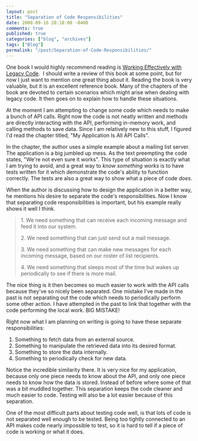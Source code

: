 ```yaml
---
layout: post
title: "Separation of Code Responsibilities"
date: 2008-09-16 20:18:00 -0400
comments: true
published: true
categories: ["blog", "archives"]
tags: ["Blog"]
permalink: "/post/Separation-of-Code-Responsibilities/"
---
```

<!-- more -->



<p><img src="http://images.amazon.com/images/P/0131177052.01.MZZZZZZZ.jpg" alt="" align="right" /></p>
<p>One book I would highly recommend reading is <a href="http://www.amazon.com/Working-Effectively-Legacy-Robert-Martin/dp/0131177052" target="_blank">Working Effectively with Legacy Code</a>.&nbsp; I should write a review of this book at some point, but for now I just want to mention one great thing about it. Reading the book is very valuable, but it is an excellent reference book. Many of the chapters of the book are devoted to certain scenarios which might arise when dealing with legacy code. It then goes on to explain how to handle these situations.</p>
<p>At the moment I am attempting to change some code which needs to make a bunch of API calls. Right now the code is not neatly written and methods are directly interacting with the API, performing in-memory work, and calling methods to save data. Since I am relatively new to this stuff, I figured I'd read the chapter titled, "My Application Is All API Calls".</p>
<p>In the chapter, the author uses a simple example about a mailing list server. The application is a big jumbled up mess. As the text preempting the code states, "We're not even sure it works". This type of situation is exactly what I am trying to avoid, and a great way to <em>know something works</em> is to have tests written for it which demonstrate the code's ability to function correctly. The tests are also a great way to show what a piece of code <em>does</em>.</p>
<p>When the author is discussing how to design the application in a better way, he mentions his desire to separate the code's responsibilities. Now I know that separating code responsibilities is important, but his example really shows it well I think.</p>
<blockquote>
<p>1. We need something that can receive each incoming message and feed it into our system.</p>
<p>2. We need something that can just send out a mail message.</p>
<p>3. We need something that can make new messages for each incoming message, based on our roster of list recipients.</p>
<p>4. We need something that sleeps most of the time but wakes up periodically to see if there is more mail.</p>
</blockquote>
<p>The nice thing is it then becomes so much easier to work with the API calls because they've so nicely been separated. One mistake I've made in the past is not separating out the code which needs to periodically perform some other action. I have attempted in the past to link that together with the code performing the local work. BIG MISTAKE!</p>
<p>Right now what I am planning on writing is going to have these separate responsibilities:</p>
<ol>
<li>Something to fetch data from an external source.</li>
<li>Something to manipulate the retrieved data into its desired format.</li>
<li>Something to store the data internally.</li>
<li>Something to periodically check for new data.</li>
</ol>
<p>Notice the incredible similarity there. It is very nice for my application, because only one piece needs to know about the API, and only one piece needs to know how the data is stored. Instead of before where some of that was a bit muddled together. This separation keeps the code cleaner and much easier to code. Testing will also be a lot easier because of this separation.</p>
<p>One of the most difficult parts about testing code well, is that lots of code is not separated well enough to be tested. Being too tightly connected to an API makes code nearly impossible to test, so it is hard to tell if a piece of code is working or what it does.</p>
